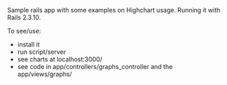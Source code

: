 Sample rails app with some examples on Highchart usage. 
Running it with Rails 2.3.10.

To see/use:
  - install it
  - run script/server
  - see charts at localhost:3000/
  - see code in app/controllers/graphs_controller and the app/views/graphs/
  
